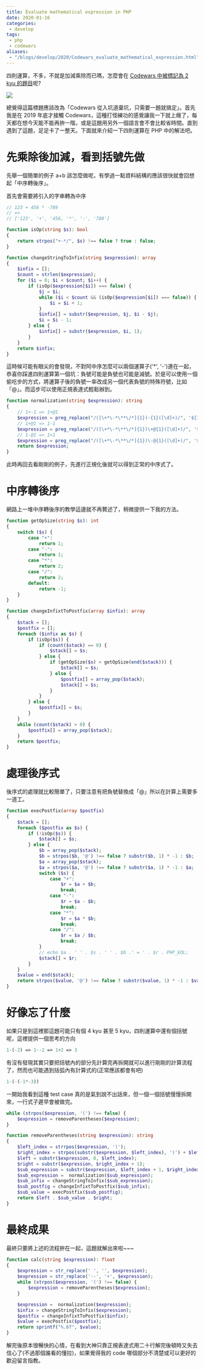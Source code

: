 ```yaml
---
title: Evaluate mathematical expression in PHP
date: 2020-01-16
categories:
 - develop
tags:
 - php
 - codewars
aliases:
 - "/blogs/develop/2020/Codewars_evaluate_mathematical_expression.html"
---
```


四則運算，不多，不就是加減乘除而已嗎，怎麼會在 [Codewars 中被標記為 2 kyu 的題目](https://www.codewars.com/kata/52a78825cdfc2cfc87000005)呢?

![](https://i.ytimg.com/vi/KTpd-CEJahw/maxresdefault.jpg)

總覺得這篇標題應該改為「Codewars 從入坑道棄坑，只需要一題就搞定」。首先我是在 2019 年底才接觸 Codewars，這種打怪練功的感覺讓我一下就上癮了，每天都在想今天能不能再拚一階，或是這題用另外一個語言會不會比較省時間。直到遇到了這題，足足卡了一整天。下面就來介紹一下四則運算在 PHP 中的解法吧。

# 先乘除後加減，看到括號先做

先舉一個簡單的例子 a+b 該怎麼做呢，有學過一點資料結構的應該很快就會回想起「中序轉後序」。

首先會需要將引入的字串轉為中序

```php
// 123 + 456 * -789
// =>
// ['123', '+', '456, '*', '-', '789']

function isOp(string $s): bool
{
    return strpos("+-*/", $s) !== false ? true : false;
}

function changeStringToInfix(string $expression): array
{
    $infix = [];
    $count = strlen($expression);
    for ($i = 0; $i < $count; $i++) {
        if (isOp($expression[$i]) === false) {
            $j = $i;
            while ($i < $count && (isOp($expression[$i]) === false)) {
                $i = $i + 1;
            }
            $infix[] = substr($expression, $j, $i - $j);
            $i = $i - 1;
        } else {
            $infix[] = substr($expression, $i, 1);
        }
    }
    return $infix;
}
```

這時候可能有眼尖的會發現，不對阿中序怎麼可以兩個運算子('\*', '-')連在一起，恭喜你踩進四則運算第一個坑：負號可能是負號也可能是減號。於是可以使用一個偷吃步的方式，將運算子後的負號一率改成另一個代表負號的特殊符號，比如「@」。而這步可以使用正規表達式輕鬆辦到。

```php
function normalization(string $expression): string
{
    // 1+-1 => 1+@1
    $expression = preg_replace("/([\+*\-*\**\/*]{1})-{1}([\d]+)/", '${1}@${2}', $expression);
    // 1+@1 => 1-1
    $expression = preg_replace("/([\+*\-*\**\/*]{1})\+@{1}([\d]+)/", '${1}-${2}', $expression);
    // 1-@1 => 1+1
    $expression = preg_replace("/([\+*\-*\**\/*]{1})\-@{1}([\d]+)/", '${1}${2}', $expression);
    return $expression;
}
```

此時再回去看剛剛的例子，先進行正規化後就可以得到正常的中序式了。

# 中序轉後序

網路上一堆中序轉後序的教學這邊就不再贅述了，稍微提供一下我的方法。

```php
function getOpSize(string $s): int
{
    switch ($s) {
        case "+":
            return 1;
        case "-":
            return 1;
        case "*":
            return 2;
        case "/":
            return 2;
        default:
            return -1;
    }
}

function changeInfixtToPostfix(array $infix): array
{
    $stack = [];
    $postfix = [];
    foreach ($infix as $s) {
        if (isOp($s)) {
            if (count($stack) == 0) {
                $stack[] = $s;
            } else {
                if (getOpSize($s) > getOpSize(end($stack))) {
                    $stack[] = $s;
                } else {
                    $postfix[] = array_pop($stack);
                    $stack[] = $s;
                }
            }
        } else {
            $postfix[] = $s;
        }
    }
    while (count($stack) > 0) {
        $postfix[] = array_pop($stack);
    }
    return $postfix;
}
```

# 處理後序式

後序式的處理就比較簡單了，只要注意有把負號替換成「@」所以在計算上需要多一道工。

```PHP
function execPostfix(array $postfix)
{
    $stack = [];
    foreach ($postfix as $s) {
        if (!isOp($s)) {
            $stack[] = $s;
        } else {
            $b = array_pop($stack);
            $b = strpos($b, '@') !== false ? substr($b, 1) * -1 : $b;
            $a = array_pop($stack);
            $a = strpos($a, '@') !== false ? substr($a, 1) * -1 : $a;
            switch ($s) {
                case "+":
                    $r = $a + $b;
                    break;
                case "-":
                    $r = $a - $b;
                    break;
                case "*":
                    $r = $a * $b;
                    break;
                case "/":
                    $r = $a / $b;
                    break;
            }
            // echo $a . ' ' . $s . ' ' . $b .' = ' . $r . PHP_EOL;
            $stack[] = $r;
        }
    }
    $value = end($stack);
    return strpos($value, '@') !== false ? substr($value, 1) * -1 : $value;;
}
```

# 好像忘了什麼

如果只是到這裡那這題可能只有個 4 kyu 甚至 5 kyu，四則運算中還有個括號呢，這裡提供一個思考的方向

```PHP
1-(-2) => 1--2 => 1+2 => 3
```

有沒有發現其實只要把括號內的部分先計算完再拆開就可以進行剛剛的計算流程了，然而也可能遇到括弧內有計算式的(正常應該都會有吧)

```PHP
1-(-(-1*-3))
```

一開始我看到這種 test case 真的是氣到說不出話來，但一個一個括號慢慢拆開來，一行式子遲早會被做完。

```PHP
while (strpos($expression, '(') !== false) {
    $expression = removeParentheses($expression);
}

function removeParentheses(string $expression): string
{
    $left_index = strrpos($expression, '(');
    $right_index = strpos(substr($expression, $left_index), ')') + $left_index;
    $left = substr($expression, 0, $left_index);
    $right = substr($expression, $right_index + 1);
    $sub_expression = substr($expression, $left_index + 1, $right_index - $left_index - 1);
    $sub_expression =  normalization($sub_expression);
    $sub_infix = changeStringToInfix($sub_expression);
    $sub_postfig = changeInfixtToPostfix($sub_infix);
    $sub_value = execPostfix($sub_postfig);
    return $left . $sub_value . $right;
}
```

# 最終成果

最終只要將上述的流程拚在一起，這題就解出來啦~~~

```PHP
function calc(string $expression): float
{
    $expression = str_replace(' ', '', $expression);
    $expression = str_replace('--', '+', $expression);
    while (strpos($expression, '(') !== false) {
        $expression = removeParentheses($expression);
    }

    $expression =  normalization($expression);
    $infix = changeStringToInfix($expression);
    $postfix = changeInfixtToPostfix($infix);
    $value = execPostfix($postfix);
    return sprintf("%.6f", $value);
}
```

解完後原本很暢快的心情，在看到大神只靠正規表達式用二十行解完後頓時又失去信心了(不過那個誰看的懂拉)，如果覺得我的 code 哪個部分不清楚或可以更好的歡迎留言指教。
